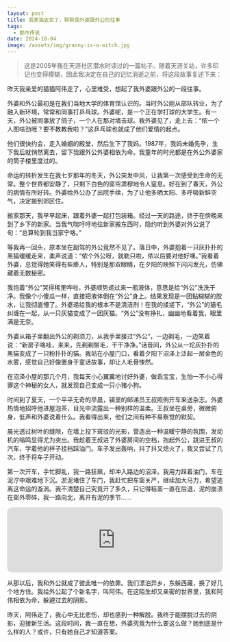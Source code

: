 ```yaml
---
layout: post
title: 我家猫去世了，聊聊我外婆跟外公的往事
tags:
  - 都市传说
date: 2024-10-04
image: /assets/img/granny-is-a-witch.jpg
---
```

> 这是2005年我在天涯社区潜水时读过的一篇帖子。随着天涯关站，许多印记也变得模糊，因此我决定在自己的记忆消逝之前，将这段故事复述下来：

昨天我亲爱的猫猫阿伟走了，心里难受，想起了我外婆跟外公的一段往事。

外婆和外公最初是在我们当地大学的体育馆认识的。当时外公刚从部队转业，为了融入新环境，常常和同事打乒乓球。外婆呢，是一个正在学打球的大学生。有一天，外公被同事放了鸽子，一个人在那对墙击球。我外婆见了，走上去：“侬一个人图啥劲哦？要不教教我啦？”这乒乓球也就成了他们爱情的起点。

他们很快约会，走入婚姻的殿堂，然后生下了我妈。1987年，我妈未婚先孕，生下我后就悄然离去，留下我跟外公外婆相依为命。我童年的时光都是在外公外婆家的筒子楼里度过的。

命运的转折发生在我七岁那年的冬天，外公突发中风，让我第一次感受到生命的无常。整个世界都安静了，只剩下白色的窗帘肃穆地令人窒息。好在到了春天，外公的病情有所好转。外婆给外公办了出院手续，为了让他多晒太阳、多呼吸新鲜空气，决定搬到郊区住。

搬家那天，我早早起床，跟着外婆一起打包装箱。经过一天的路途，终于在傍晚来到了乡下的新家。当我气喘吁吁地往新家搬东西时，隐约听到外婆对外公说了句：“总算轮到我当家宁咯。”

等我再一回头，原本坐在副驾的外公竟然不见了。落日中，外婆抱着一只灰扑扑的黑猫缓缓走来，柔声说道：“侬个外公呀，就勒只啦，侬以后要对他好噢。”我看着外婆，总觉得她笑得有些瘆人，特别是那双眼睛，在夕阳的映照下闪闪发光，仿佛藏着无数秘密。

我抱着“外公”哭得稀里哗啦，外婆顺势递过来一瓶液体，意思是给“外公”洗洗干净。我像个小傻瓜一样，直接把液体倒在“外公”身上。结果发现是一团黏糊糊的胶水，让我彻底懵了。外婆递给我的根本不是清洁剂！在我的揉搓下，“外公”的猫毛纠缠在一起，从一只灰猫变成了一团灰猫。“外公”没有挣扎，幽幽地看着我，眼里满是无奈。

外婆从箱子里翻出外公的剃须刀，从我手里接过“外公”，一边剃毛，一边笑着说：“新房子咯哇，来来，先剃剃鬃毛，干干净净。”话音间，外公从一坨灰扑扑的黑猫变成了一只粉扑扑的猫。我站在小屋门口，看着夕阳下沼泽上泛起一层金色的水雾，感觉自己好像置身于童话故事，却让人毛骨悚然。

在沼泽小屋的那几个月，我每天小心翼翼地讨好外婆，做乖宝宝，生怕一不小心得罪这个神秘的女人，就发现自己变成一只小猪小狗。

时间到了夏天，一个平平无奇的早晨，镇里的邮递员王叔照例开车来送杂志。外婆热情地招呼他进屋泡茶，目光中流露出一种别样的温柔。王叔坐在桌旁，微微俯身，低声和外婆说着什么。我看得出来，他们之间有种不易察觉的默契。

晨光透过树叶的缝隙，在墙上投下斑驳的光影，营造出一种温暖宁静的氛围，发动机的嗡鸣显得尤为突出。我趁着王叔进了外婆房间的空档，抱起外公，跳进王叔的汽车，学着他的样子挂档踩油门。车子发出轰响，抖了抖又熄火了，我又尝试了几次，终于将车子开动。

第一次开车，手忙脚乱，我一路狂飙，却冲入路边的沼泽。我用力踩着油门，车在泥泞中艰难地下沉。淤泥堵住了车门，我赶忙把车窗关严，继续加大马力，希望逃离这命运的漩涡。我不清楚自己究竟开了多久，只记得秸茎一直在后退，泥的崩溃在窗外零碎，我一路向北，离开有泥的季节……

<iframe style="border-radius:12px" src="https://open.spotify.com/embed/track/7KoqEF76fGnDYdxTSHLxcm?utm_source=generator&theme=0" width="100%" height="152" frameBorder="0" allowfullscreen="" allow="autoplay; clipboard-write; encrypted-media; fullscreen; picture-in-picture" loading="lazy"></iframe>

从那以后，我和外公就成了彼此唯一的依靠。我们漂泊异乡，东躲西藏，换了好几个地方住。我给外公起了个新名字，叫阿伟。在这陌生却又亲密的世界里，我和阿伟相依为命，躲避过去的阴影。

昨天，阿伟走了，我心中无比悲伤，却也感到一种解脱。我终于能摆脱过去的阴影，迎接新生活。这段时间，我一直在想，外婆究竟为什么要这么做？她到底是什么样的人？或许，只有她自己才知道答案。
